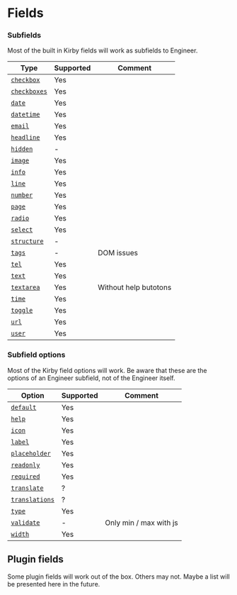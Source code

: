# Fields

### Subfields

Most of the built in Kirby fields will work as subfields to Engineer.

| Type                                                                         | Supported | Comment
| ---------------------------------------------------------------------------- | --------- | -------
| [`checkbox`](https://getkirby.com/docs/cheatsheet/panel-fields/checkbox)     | Yes       |&nbsp;
| [`checkboxes`](https://getkirby.com/docs/cheatsheet/panel-fields/checkboxes) | Yes       |&nbsp;
| [`date`](https://getkirby.com/docs/cheatsheet/panel-fields/date)             | Yes       |&nbsp; 
| [`datetime`](https://getkirby.com/docs/cheatsheet/panel-fields/datetime)     | Yes       |&nbsp;
| [`email`](https://getkirby.com/docs/cheatsheet/panel-fields/email)           | Yes       |&nbsp;
| [`headline`](https://getkirby.com/docs/cheatsheet/panel-fields/headline)     | Yes       |&nbsp;
| [`hidden`](https://getkirby.com/docs/cheatsheet/panel-fields/hidden)         | -         |&nbsp;
| [`image`](https://getkirby.com/docs/cheatsheet/panel-fields/image)           | Yes       |&nbsp;
| [`info`](https://getkirby.com/docs/cheatsheet/panel-fields/info)             | Yes       |&nbsp;
| [`line`](https://getkirby.com/docs/cheatsheet/panel-fields/line)             | Yes       |&nbsp;
| [`number`](https://getkirby.com/docs/cheatsheet/panel-fields/number)         | Yes       |&nbsp;
| [`page`](https://getkirby.com/docs/cheatsheet/panel-fields/page)             | Yes       |&nbsp;
| [`radio`](https://getkirby.com/docs/cheatsheet/panel-fields/radiobuttons)    | Yes       |&nbsp;
| [`select`](https://getkirby.com/docs/cheatsheet/panel-fields/select)         | Yes       |&nbsp;
| [`structure`](https://getkirby.com/docs/cheatsheet/panel-fields/structure)   | -         |&nbsp;
| [`tags`](https://getkirby.com/docs/cheatsheet/panel-fields/tags)             | -         | DOM issues
| [`tel`](https://getkirby.com/docs/cheatsheet/panel-fields/tel)               | Yes       |&nbsp;
| [`text`](https://getkirby.com/docs/cheatsheet/panel-fields/text)             | Yes       |&nbsp;
| [`textarea`](https://getkirby.com/docs/cheatsheet/panel-fields/textarea)     | Yes       | Without help butotons
| [`time`](https://getkirby.com/docs/cheatsheet/panel-fields/time)             | Yes       |&nbsp;
| [`toggle`](https://getkirby.com/docs/cheatsheet/panel-fields/toggle)         | Yes       |&nbsp;
| [`url`](https://getkirby.com/docs/cheatsheet/panel-fields/url)               | Yes       |&nbsp;
| [`user`](https://getkirby.com/docs/cheatsheet/panel-fields/user)             | Yes       |&nbsp;

### Subfield options

Most of the Kirby field options will work. Be aware that these are the options of an Engineer subfield, not of the Engineer itself.

| Option                                                                                                              | Supported | Comment
| ------------------------------------------------------------------------------------------------------------------- | --------- | --------
| [`default`](https://getkirby.com/docs/panel/blueprints/form-fields#default-values)                                  | Yes       |&nbsp;
| [`help`](https://getkirby.com/docs/panel/blueprints/form-fields#field-instructions)                                 | Yes       |&nbsp;
| [`icon`](https://getkirby.com/docs/panel/blueprints/form-fields#custom-icons)                                       | Yes       |&nbsp;
| [`label`](https://getkirby.com/docs/panel/blueprints/form-fields)                                                   | Yes       |&nbsp;
| [`placeholder`](https://getkirby.com/docs/panel/blueprints/form-fields#placeholders)                                | Yes       |&nbsp;
| [`readonly`](https://getkirby.com/docs/panel/blueprints/form-fields#readonly-fields)                                | Yes       |&nbsp;
| [`required`](https://getkirby.com/docs/panel/blueprints/form-fields#required-fields)                                | Yes       |&nbsp;
| [`translate`](https://getkirby.com/docs/panel/blueprints/form-fields#prevent-field-values-in-non-default-languages) | ?         |&nbsp;
| [`translations`](https://getkirby.com/docs/panel/blueprints/form-fields#translating-form-fields)                    | ?         |&nbsp;
| [`type`](https://getkirby.com/docs/panel/blueprints/form-fields)                                                    | Yes       |&nbsp;
| [`validate`](https://getkirby.com/docs/panel/blueprints/form-fields#validation)                                     | -         | Only min / max with js
| [`width`](https://getkirby.com/docs/panel/blueprints/form-fields#creating-grids)                                    | Yes       | &nbsp;

## Plugin fields

Some plugin fields will work out of the box. Others may not. Maybe a list will be presented here in the future.